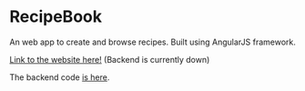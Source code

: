 # RecipeBook

An web app to create and browse recipes.
Built using AngularJS framework.

[Link to the website here!](https://sukhpreet-s.github.io/recipe-book/) (Backend is currently down)

The backend code [is here](https://github.com/Sukhpreet-s/my-recipe-book-api).
